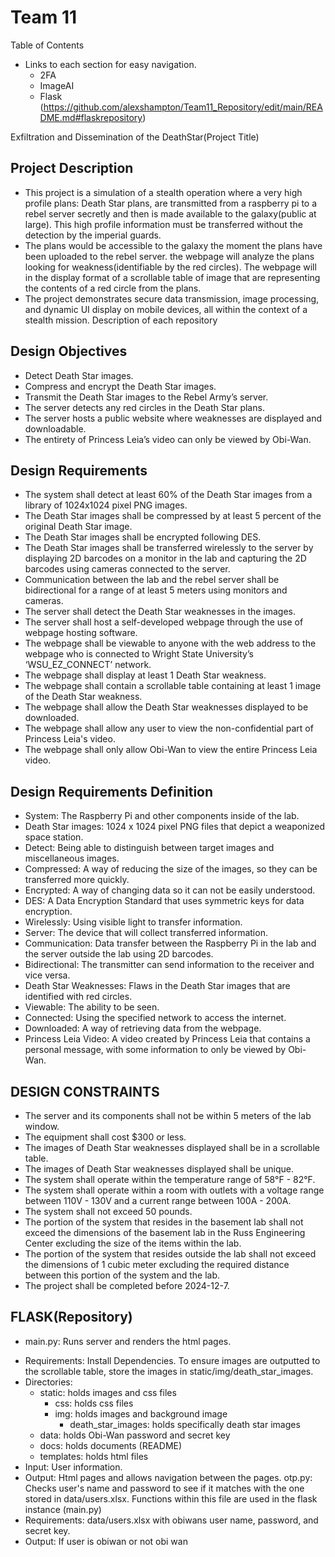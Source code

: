 # Team 11

Table of Contents 
* Links to each section for easy navigation.
    * 2FA
    * ImageAI 
    * Flask  (https://github.com/alexshampton/Team11_Repository/edit/main/README.md#flaskrepository)


Exfiltration and Dissemination of the DeathStar(Project Title)

## Project Description
- This project is a simulation of a stealth operation where a very high profile plans: Death Star plans, are transmitted from a raspberry pi to a rebel server secretly and then is made available to the galaxy(public at large). This high profile information must be transferred without the detection by the imperial guards.
-  The plans would be accessible to the galaxy the moment the plans have been uploaded to the rebel server. the webpage will analyze the plans looking for weakness(identifiable by the red circles). The webpage will in the display format of a scrollable table of image that are representing the contents of a red circle from the plans.
-  The project demonstrates secure data transmission, image processing, and dynamic UI display on mobile devices, all within the context of a stealth mission.
Description of each repository


## Design Objectives
- Detect Death Star images. 
- Compress and encrypt the Death Star images. 
- Transmit the Death Star images to the Rebel Army’s server. 
- The server detects any red circles in the Death Star plans. 
- The server hosts a public website where weaknesses are displayed and downloadable. 
- The entirety of Princess Leia’s video can only be viewed by Obi-Wan.


## Design Requirements 
- The system shall detect at least 60% of the Death Star images from a library of 1024x1024 pixel PNG images.
- The Death Star images shall be compressed by at least 5 percent of the original Death Star image.
- The Death Star images shall be encrypted following DES.
- The Death Star images shall be transferred wirelessly to the server by displaying 2D barcodes on a monitor in the lab and capturing the 2D barcodes using cameras connected to the server.
- Communication between the lab and the rebel server shall be bidirectional for a range of at least 5 meters using monitors and cameras.
- The server shall detect the Death Star weaknesses in the images.
- The server shall host a self-developed webpage through the use of webpage hosting software.
- The webpage shall be viewable to anyone with the web address to the webpage who is connected to Wright State University’s ‘WSU_EZ_CONNECT’ network.
- The webpage shall display at least 1 Death Star weakness.
- The webpage shall contain a scrollable table containing at least 1 image of the Death Star weakness.
- The webpage shall allow the Death Star weaknesses displayed to be downloaded.
- The webpage shall allow any user to view the non-confidential part of Princess Leia's video.
- The webpage shall only allow Obi-Wan to view the entire Princess Leia video.




## Design Requirements Definition
- System: The Raspberry Pi and other components inside of the lab.
- Death Star images: 1024 x 1024 pixel PNG files that depict a weaponized space station.
- Detect: Being able to distinguish between target images and miscellaneous images.
- Compressed: A way of reducing the size of the images, so they can be transferred more quickly.
- Encrypted: A way of changing data so it can not be easily understood.
- DES: A Data Encryption Standard that uses symmetric keys for data encryption.
- Wirelessly: Using visible light to transfer information.
- Server: The device that will collect transferred information.
- Communication: Data transfer between the Raspberry Pi in the lab and the server outside the lab using 2D barcodes.
- Bidirectional: The transmitter can send information to the receiver and vice versa.
- Death Star Weaknesses: Flaws in the Death Star images that are identified with red circles.
- Viewable: The ability to be seen.
- Connected: Using the specified network to access the internet.
- Downloaded: A way of retrieving data from the webpage.
- Princess Leia Video: A video created by Princess Leia that contains a personal message, with some information to only be viewed by Obi-Wan.

## DESIGN CONSTRAINTS
- The server and its components shall not be within 5 meters of the lab window.
- The equipment shall cost $300 or less.
- The images of Death Star weaknesses displayed shall be in a scrollable table.
- The images of Death Star weaknesses displayed shall be unique.
- The system shall operate within the temperature range of 58°F - 82°F.
- The system shall operate within a room with outlets with a voltage range between 110V - 130V and a current range between 100A - 200A.
- The system shall not exceed 50 pounds.
- The portion of the system that resides in the basement lab shall not exceed the dimensions of the basement lab in the Russ Engineering Center excluding the size of the items within the lab.
- The portion of the system that resides outside the lab shall not exceed the dimensions of 1 cubic meter excluding the required distance between this portion of the system and the lab.
- The project shall be completed before 2024-12-7.






##  FLASK(Repository)
- main.py: Runs server and renders the html pages.
* Requirements: Install Dependencies. To ensure images are outputted to the scrollable table, store the images in static/img/death_star_images.
* Directories:
    * static: holds images and css files
        * css: holds css files
        * img: holds images and background image
            * death_star_images: holds specifically death star images
    * data: holds Obi-Wan password and secret key
    * docs: holds documents (README)
    * templates: holds html files
* Input: User information.
* Output: Html pages and allows navigation between the pages.
otp.py: Checks user's name and password to see if it matches with the one stored in data/users.xlsx. Functions within this file are used in the flask instance (main.py)
* Requirements: data/users.xlsx with obiwans user name, password, and secret key.
* Output: If user is obiwan or not obi wan






